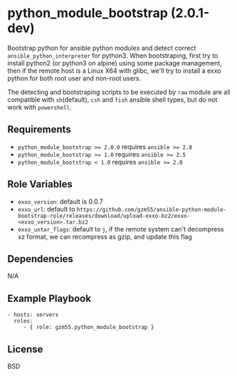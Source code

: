 python_module_bootstrap (2.0.1-dev)
===============================

Bootstrap python for ansible python modules and detect correct `ansible_python_interpreter` for python3. When
bootstraping, first try to install python2 (or python3 on alpine) using some package management, then if the remote host
is a Linux X64 with glibc, we'll try to install a exxo python for both root user and non-root users.

The detecting and bootstraping scripts to be executed by `raw` module are all compatible with `sh`(default),
`csh` and `fish` ansible shell types, but do not work with `powershell`.

Requirements
------------

- `python_module_bootstrap >= 2.0.0` requires `ansible >= 2.8`
- `python_module_bootstrap >= 1.0` requires `ansible >= 2.5`
- `python_module_bootstrap < 1.0` requires `ansible >= 2.0`

Role Variables
--------------

- `exxo_version`: default is 0.0.7
- `exxo_url`: default to `https://github.com/gzm55/ansible-python-module-bootstrap-role/releases/download/upload-exxo-bz2/exxo-<exxo_version>.tar.bz2`
- `exxo_untar_flags`: default to `j`, if the remote system can't decompress xz format, we can recompress as gzip, and update this flag

Dependencies
------------

N/A

Example Playbook
----------------

    - hosts: servers
      roles:
         - { role: gzm55.python_module_bootstrap }

License
-------

BSD

